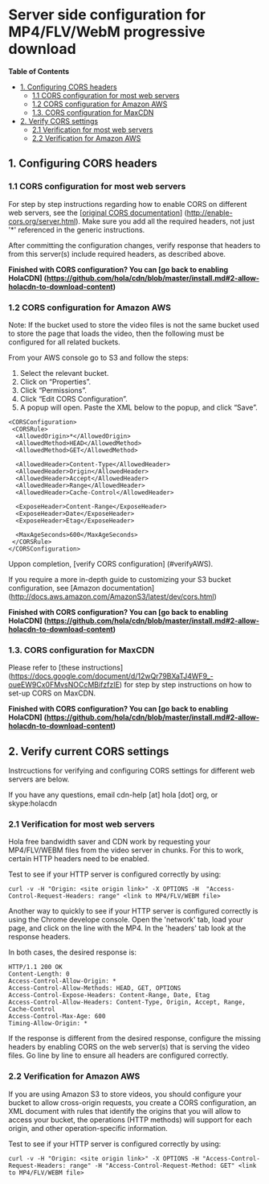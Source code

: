 # Server side configuration for MP4/FLV/WebM progressive download

**Table of Contents**
- [1. Configuring CORS headers](#config)
	- [1.1 CORS configuration for most web servers](#configMostServers)
	- [1.2 CORS configuration for Amazon AWS](#configAWS)
	- [1.3. CORS configuration for MaxCDN](#configMaxCDN)
- [2. Verify CORS settings](#verify)
	- [2.1 Verification for most web servers](#verifyMostServers)
	- [2.2 Verification for Amazon AWS](#verifyAWS)

## <a name="config"></a> 1. Configuring CORS headers

### <a name="configMostServers"></a> 1.1 CORS configuration for most web servers

For step by step instructions regarding how to enable CORS on different web servers, see the [[original CORS documentation](http://enable-cors.org/server.html)] (http://enable-cors.org/server.html). Make sure you add all the required headers, not just '*' referenced in the generic instructions.

After committing the configuration changes, verify response that headers to from this server(s) include required headers, as described above.

**Finished with CORS configuration? You can [go back to enabling HolaCDN] (https://github.com/hola/cdn/blob/master/install.md#2-allow-holacdn-to-download-content)**

### <a name="configAWS"></a> 1.2 CORS configuration for Amazon AWS

Note: If the bucket used to store the video files is not the same bucket used to store the
page that loads the video, then the following must be configured for all related buckets.

From your AWS console go to S3 and follow the steps:

1. Select the relevant bucket.
2. Click on “Properties”.
3. Click “Permissions”.
4. Click “Edit CORS Configuration”.
5. A popup will open. Paste the XML below to the popup, and click “Save”.
```
<CORSConfiguration>
 <CORSRule>
  <AllowedOrigin>*</AllowedOrigin>
  <AllowedMethod>HEAD</AllowedMethod>
  <AllowedMethod>GET</AllowedMethod>
  
  <AllowedHeader>Content-Type</AllowedHeader>
  <AllowedHeader>Origin</AllowedHeader>
  <AllowedHeader>Accept</AllowedHeader>
  <AllowedHeader>Range</AllowedHeader>
  <AllowedHeader>Cache-Control</AllowedHeader>
  
  <ExposeHeader>Content-Range</ExposeHeader>
  <ExposeHeader>Date</ExposeHeader>
  <ExposeHeader>Etag</ExposeHeader>
  
  <MaxAgeSeconds>600</MaxAgeSeconds>
 </CORSRule>
</CORSConfiguration>
```

Uppon completion, [verify CORS configuration] (#verifyAWS).

If you require a more in-depth guide to customizing your S3 bucket configuration, see [Amazon documentation] (http://docs.aws.amazon.com/AmazonS3/latest/dev/cors.html)

**Finished with CORS configuration? You can [go back to enabling HolaCDN] (https://github.com/hola/cdn/blob/master/install.md#2-allow-holacdn-to-download-content)**


### <a name="configMaxCDN"></a> 1.3. CORS configuration for MaxCDN

Please refer to [these instructions] (https://docs.google.com/document/d/12wQr79BXaTJ4WF9_-oueEW9Cx0FMvsNOCcMBifzfzIE) for step by step instructions on how to set-up CORS on MaxCDN.

**Finished with CORS configuration? You can [go back to enabling HolaCDN] (https://github.com/hola/cdn/blob/master/install.md#2-allow-holacdn-to-download-content)**


## <a name="verify"></a> 2. Verify current CORS settings

Instrcuctions for verifying and configuring CORS settings for different web servers are below. 

If you have any questions, email cdn-help [at] hola [dot] org, or skype:holacdn

### <a name="verifyMostServers"></a> 2.1 Verification for most web servers

Hola free bandwidth saver and CDN work by requesting your MP4/FLV/WEBM files from the video server in chunks. For this to work, certain HTTP headers need to be enabled.

Test to see if your HTTP server is configured correctly by using:

```curl -v -H "Origin: <site origin link>" -X OPTIONS -H  "Access-Control-Request-Headers: range" <link to MP4/FLV/WEBM file>```

Another way to quickly to see if your HTTP server is configured correctly is using the Chrome develope console. Open the 'network' tab, load your page, and click on the line with the MP4. In the 'headers' tab look at the response headers.

In both cases, the desired response is:

```
HTTP/1.1 200 OK
Content-Length: 0
Access-Control-Allow-Origin: *
Access-Control-Allow-Methods: HEAD, GET, OPTIONS
Access-Control-Expose-Headers: Content-Range, Date, Etag
Access-Control-Allow-Headers: Content-Type, Origin, Accept, Range, Cache-Control
Access-Control-Max-Age: 600
Timing-Allow-Origin: *
```

If the response is different from the desired response, configure the missing headers by enabling CORS on the web server(s) that is serving the video files. Go line by line to ensure all headers are configured correctly.

### <a name="verifyAWS"></a> 2.2 Verification for Amazon AWS

If you are using Amazon S3 to store videos, you should configure your bucket to allow cross-origin requests, you create a CORS configuration, an XML document with rules that identify the origins that you will allow to access your bucket, the operations (HTTP methods) will support for each origin, and other operation-specific information.

Test to see if your HTTP server is configured correctly by using:

```curl -v -H "Origin: <site origin link>" -X OPTIONS -H "Access-Control-Request-Headers: range" -H "Access-Control-Request-Method: GET" <link to MP4/FLV/WEBM file>```
